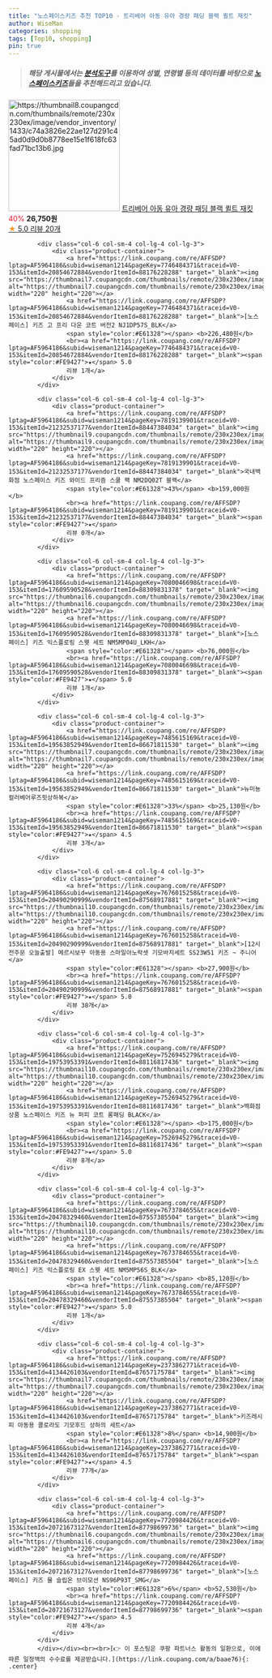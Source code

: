 ```yaml
---
title: "노스페이스키즈 추천 TOP10 - 트리베어 아동 유아 경량 패딩 블랙 퀼트 재킷"
author: WiseMan
categories: shopping
tags: [Top10, shopping]
pin: true
---
```


> ##### 해당 게시물에서는 [**분석도구**](https://itemscout.io/)를 이용하여 **성별**, **연령별** 등의 데이터를 바탕으로 [**노스페이스키즈**](https://link.coupang.com/a/baae76)들을 추천해드리고 있습니다.
<div class="container"><div class="row">
            <div class="col-6 col-sm-4 col-lg-4 col-lg-3">
                <div class="product-container">
                    <a href="https://link.coupang.com/re/AFFSDP?lptag=AF5964186&subid=wiseman1214&pageKey=6822790288&traceid=V0-153&itemId=16176447953&vendorItemId=83371893345" target="_blank"><img src="https://thumbnail8.coupangcdn.com/thumbnails/remote/230x230ex/image/vendor_inventory/1433/c74a3826e22ae127d291c45ad0d9d0b8778ee15e1f618fc63fad71bc13b6.jpg" alt="https://thumbnail8.coupangcdn.com/thumbnails/remote/230x230ex/image/vendor_inventory/1433/c74a3826e22ae127d291c45ad0d9d0b8778ee15e1f618fc63fad71bc13b6.jpg" width="220" height="220"></a>
                    <a href="https://link.coupang.com/re/AFFSDP?lptag=AF5964186&subid=wiseman1214&pageKey=6822790288&traceid=V0-153&itemId=16176447953&vendorItemId=83371893345" target="_blank">트리베어 아동 유아 경량 패딩 블랙 퀼트 재킷</a>
                    <span style="color:#E61328">40%</span> <b>26,750원</b>
                    <br><a href="https://link.coupang.com/re/AFFSDP?lptag=AF5964186&subid=wiseman1214&pageKey=6822790288&traceid=V0-153&itemId=16176447953&vendorItemId=83371893345" target="_blank"><span style="color:#FE9427">★</span> 5.0
                    리뷰 20개</a>
                </div>
            </div>
            
            <div class="col-6 col-sm-4 col-lg-4 col-lg-3">
                <div class="product-container">
                    <a href="https://link.coupang.com/re/AFFSDP?lptag=AF5964186&subid=wiseman1214&pageKey=7746484371&traceid=V0-153&itemId=20854672884&vendorItemId=88176228288" target="_blank"><img src="https://thumbnail7.coupangcdn.com/thumbnails/remote/230x230ex/image/vendor_inventory/eef4/9a688701d7f73523af8c892d4ee88045cb74878780a4104baaa0f4bd87c6.png" alt="https://thumbnail7.coupangcdn.com/thumbnails/remote/230x230ex/image/vendor_inventory/eef4/9a688701d7f73523af8c892d4ee88045cb74878780a4104baaa0f4bd87c6.png" width="220" height="220"></a>
                    <a href="https://link.coupang.com/re/AFFSDP?lptag=AF5964186&subid=wiseman1214&pageKey=7746484371&traceid=V0-153&itemId=20854672884&vendorItemId=88176228288" target="_blank">[노스페이스] 키즈 고 프리 다운 코트 버전2 NJ1DP57S_BLK</a>
                    <span style="color:#E61328"></span> <b>226,480원</b>
                    <br><a href="https://link.coupang.com/re/AFFSDP?lptag=AF5964186&subid=wiseman1214&pageKey=7746484371&traceid=V0-153&itemId=20854672884&vendorItemId=88176228288" target="_blank"><span style="color:#FE9427">★</span> 5.0
                    리뷰 1개</a>
                </div>
            </div>
            
            <div class="col-6 col-sm-4 col-lg-4 col-lg-3">
                <div class="product-container">
                    <a href="https://link.coupang.com/re/AFFSDP?lptag=AF5964186&subid=wiseman1214&pageKey=7819139901&traceid=V0-153&itemId=21232537177&vendorItemId=88447384034" target="_blank"><img src="https://thumbnail9.coupangcdn.com/thumbnails/remote/230x230ex/image/vendor_inventory/0ea9/ff839bd41ce6c7b7d5196246b90b2966e276de7fdf95df4fa52afc584923.jpg" alt="https://thumbnail9.coupangcdn.com/thumbnails/remote/230x230ex/image/vendor_inventory/0ea9/ff839bd41ce6c7b7d5196246b90b2966e276de7fdf95df4fa52afc584923.jpg" width="220" height="220"></a>
                    <a href="https://link.coupang.com/re/AFFSDP?lptag=AF5964186&subid=wiseman1214&pageKey=7819139901&traceid=V0-153&itemId=21232537177&vendorItemId=88447384034" target="_blank">국내백화점 노스페이스 키즈 와이드 프리즘 스쿨 팩 NM2DQ02T 블랙</a>
                    <span style="color:#E61328">43%</span> <b>159,000원</b>
                    <br><a href="https://link.coupang.com/re/AFFSDP?lptag=AF5964186&subid=wiseman1214&pageKey=7819139901&traceid=V0-153&itemId=21232537177&vendorItemId=88447384034" target="_blank"><span style="color:#FE9427">★</span> 
                    리뷰 0개</a>
                </div>
            </div>
            
            <div class="col-6 col-sm-4 col-lg-4 col-lg-3">
                <div class="product-container">
                    <a href="https://link.coupang.com/re/AFFSDP?lptag=AF5964186&subid=wiseman1214&pageKey=7080046698&traceid=V0-153&itemId=17609590528&vendorItemId=88309831378" target="_blank"><img src="https://thumbnail6.coupangcdn.com/thumbnails/remote/230x230ex/image/vendor_inventory/a783/1d1df11be9c5db6ecb1e130c20b6d895aef8b96f4e4cee4603c8299574a4.png" alt="https://thumbnail6.coupangcdn.com/thumbnails/remote/230x230ex/image/vendor_inventory/a783/1d1df11be9c5db6ecb1e130c20b6d895aef8b96f4e4cee4603c8299574a4.png" width="220" height="220"></a>
                    <a href="https://link.coupang.com/re/AFFSDP?lptag=AF5964186&subid=wiseman1214&pageKey=7080046698&traceid=V0-153&itemId=17609590528&vendorItemId=88309831378" target="_blank">[노스페이스] 키즈 익스플로링 스웻 세트 NM5MP04U_LKH</a>
                    <span style="color:#E61328"></span> <b>76,000원</b>
                    <br><a href="https://link.coupang.com/re/AFFSDP?lptag=AF5964186&subid=wiseman1214&pageKey=7080046698&traceid=V0-153&itemId=17609590528&vendorItemId=88309831378" target="_blank"><span style="color:#FE9427">★</span> 5.0
                    리뷰 1개</a>
                </div>
            </div>
            
            <div class="col-6 col-sm-4 col-lg-4 col-lg-3">
                <div class="product-container">
                    <a href="https://link.coupang.com/re/AFFSDP?lptag=AF5964186&subid=wiseman1214&pageKey=7485615169&traceid=V0-153&itemId=19563852949&vendorItemId=86671811530" target="_blank"><img src="https://thumbnail7.coupangcdn.com/thumbnails/remote/230x230ex/image/vendor_inventory/ca6e/90450c791d7711f952d1034faededdb660c8817a2115f0fcc951ec7df2c0.jpg" alt="https://thumbnail7.coupangcdn.com/thumbnails/remote/230x230ex/image/vendor_inventory/ca6e/90450c791d7711f952d1034faededdb660c8817a2115f0fcc951ec7df2c0.jpg" width="220" height="220"></a>
                    <a href="https://link.coupang.com/re/AFFSDP?lptag=AF5964186&subid=wiseman1214&pageKey=7485615169&traceid=V0-153&itemId=19563852949&vendorItemId=86671811530" target="_blank">뉴미뇽컬러베어루즈핏상하복</a>
                    <span style="color:#E61328">33%</span> <b>25,130원</b>
                    <br><a href="https://link.coupang.com/re/AFFSDP?lptag=AF5964186&subid=wiseman1214&pageKey=7485615169&traceid=V0-153&itemId=19563852949&vendorItemId=86671811530" target="_blank"><span style="color:#FE9427">★</span> 4.5
                    리뷰 3개</a>
                </div>
            </div>
            
            <div class="col-6 col-sm-4 col-lg-4 col-lg-3">
                <div class="product-container">
                    <a href="https://link.coupang.com/re/AFFSDP?lptag=AF5964186&subid=wiseman1214&pageKey=7676015258&traceid=V0-153&itemId=20490290999&vendorItemId=87568917881" target="_blank"><img src="https://thumbnail10.coupangcdn.com/thumbnails/remote/230x230ex/image/vendor_inventory/9bd4/cc909ff4cf4b66a91239b17f753bd8db3504ef7827e85cc62cb0ae569cf8.jpg" alt="https://thumbnail10.coupangcdn.com/thumbnails/remote/230x230ex/image/vendor_inventory/9bd4/cc909ff4cf4b66a91239b17f753bd8db3504ef7827e85cc62cb0ae569cf8.jpg" width="220" height="220"></a>
                    <a href="https://link.coupang.com/re/AFFSDP?lptag=AF5964186&subid=wiseman1214&pageKey=7676015258&traceid=V0-153&itemId=20490290999&vendorItemId=87568917881" target="_blank">[12시전주문 오늘출발] 메르시보꾸 아동용 스마일아노락셋 기모바지세트 SS23W51 키즈 ~ 주니어</a>
                    <span style="color:#E61328"></span> <b>27,900원</b>
                    <br><a href="https://link.coupang.com/re/AFFSDP?lptag=AF5964186&subid=wiseman1214&pageKey=7676015258&traceid=V0-153&itemId=20490290999&vendorItemId=87568917881" target="_blank"><span style="color:#FE9427">★</span> 5.0
                    리뷰 38개</a>
                </div>
            </div>
            
            <div class="col-6 col-sm-4 col-lg-4 col-lg-3">
                <div class="product-container">
                    <a href="https://link.coupang.com/re/AFFSDP?lptag=AF5964186&subid=wiseman1214&pageKey=7526945279&traceid=V0-153&itemId=19753953391&vendorItemId=88116817436" target="_blank"><img src="https://thumbnail10.coupangcdn.com/thumbnails/remote/230x230ex/image/vendor_inventory/7bb1/8ebbedd22d1c243fe20c8aa939dcc8aa1abfbb0698a32365ae4f20b9832b.jpg" alt="https://thumbnail10.coupangcdn.com/thumbnails/remote/230x230ex/image/vendor_inventory/7bb1/8ebbedd22d1c243fe20c8aa939dcc8aa1abfbb0698a32365ae4f20b9832b.jpg" width="220" height="220"></a>
                    <a href="https://link.coupang.com/re/AFFSDP?lptag=AF5964186&subid=wiseman1214&pageKey=7526945279&traceid=V0-153&itemId=19753953391&vendorItemId=88116817436" target="_blank">백화점상품 노스페이스 키즈 뉴 퍼피 코트 롱패딩 BLACK</a>
                    <span style="color:#E61328"></span> <b>175,000원</b>
                    <br><a href="https://link.coupang.com/re/AFFSDP?lptag=AF5964186&subid=wiseman1214&pageKey=7526945279&traceid=V0-153&itemId=19753953391&vendorItemId=88116817436" target="_blank"><span style="color:#FE9427">★</span> 5.0
                    리뷰 8개</a>
                </div>
            </div>
            
            <div class="col-6 col-sm-4 col-lg-4 col-lg-3">
                <div class="product-container">
                    <a href="https://link.coupang.com/re/AFFSDP?lptag=AF5964186&subid=wiseman1214&pageKey=7673784655&traceid=V0-153&itemId=20478329460&vendorItemId=87557385504" target="_blank"><img src="https://thumbnail10.coupangcdn.com/thumbnails/remote/230x230ex/image/vendor_inventory/ea4e/6d19d11ad12776794a72db9d832ee49f0f43caff6f4605c43f0f24fc763d.jpg" alt="https://thumbnail10.coupangcdn.com/thumbnails/remote/230x230ex/image/vendor_inventory/ea4e/6d19d11ad12776794a72db9d832ee49f0f43caff6f4605c43f0f24fc763d.jpg" width="220" height="220"></a>
                    <a href="https://link.coupang.com/re/AFFSDP?lptag=AF5964186&subid=wiseman1214&pageKey=7673784655&traceid=V0-153&itemId=20478329460&vendorItemId=87557385504" target="_blank">[노스페이스] 키즈 익스플로링 EX 스웻 세트 NM5MP56S_BLK</a>
                    <span style="color:#E61328"></span> <b>85,120원</b>
                    <br><a href="https://link.coupang.com/re/AFFSDP?lptag=AF5964186&subid=wiseman1214&pageKey=7673784655&traceid=V0-153&itemId=20478329460&vendorItemId=87557385504" target="_blank"><span style="color:#FE9427">★</span> 5.0
                    리뷰 1개</a>
                </div>
            </div>
            
            <div class="col-6 col-sm-4 col-lg-4 col-lg-3">
                <div class="product-container">
                    <a href="https://link.coupang.com/re/AFFSDP?lptag=AF5964186&subid=wiseman1214&pageKey=2373862771&traceid=V0-153&itemId=4134426103&vendorItemId=87657175784" target="_blank"><img src="https://thumbnail7.coupangcdn.com/thumbnails/remote/230x230ex/image/vendor_inventory/df49/f756ca7810a7a05ea3976487a4fd7d88eae597f5707c80861c6ed845c090.jpg" alt="https://thumbnail7.coupangcdn.com/thumbnails/remote/230x230ex/image/vendor_inventory/df49/f756ca7810a7a05ea3976487a4fd7d88eae597f5707c80861c6ed845c090.jpg" width="220" height="220"></a>
                    <a href="https://link.coupang.com/re/AFFSDP?lptag=AF5964186&subid=wiseman1214&pageKey=2373862771&traceid=V0-153&itemId=4134426103&vendorItemId=87657175784" target="_blank">키즈레시피 아동용 콜로라도 기모후드 상하의 세트</a>
                    <span style="color:#E61328">8%</span> <b>14,900원</b>
                    <br><a href="https://link.coupang.com/re/AFFSDP?lptag=AF5964186&subid=wiseman1214&pageKey=2373862771&traceid=V0-153&itemId=4134426103&vendorItemId=87657175784" target="_blank"><span style="color:#FE9427">★</span> 4.5
                    리뷰 77개</a>
                </div>
            </div>
            
            <div class="col-6 col-sm-4 col-lg-4 col-lg-3">
                <div class="product-container">
                    <a href="https://link.coupang.com/re/AFFSDP?lptag=AF5964186&subid=wiseman1214&pageKey=7720984426&traceid=V0-153&itemId=20721673127&vendorItemId=87798699736" target="_blank"><img src="https://thumbnail6.coupangcdn.com/thumbnails/remote/230x230ex/image/vendor_inventory/3955/f207870c30d1506f54757abed1b414d8636d1f3b2db24dddf7616fe4b703.jpg" alt="https://thumbnail6.coupangcdn.com/thumbnails/remote/230x230ex/image/vendor_inventory/3955/f207870c30d1506f54757abed1b414d8636d1f3b2db24dddf7616fe4b703.jpg" width="220" height="220"></a>
                    <a href="https://link.coupang.com/re/AFFSDP?lptag=AF5964186&subid=wiseman1214&pageKey=7720984426&traceid=V0-153&itemId=20721673127&vendorItemId=87798699736" target="_blank">[노스페이스] 키즈 뮬 슬립온 브이모션 NS96P93T_SMG</a>
                    <span style="color:#E61328">6%</span> <b>52,530원</b>
                    <br><a href="https://link.coupang.com/re/AFFSDP?lptag=AF5964186&subid=wiseman1214&pageKey=7720984426&traceid=V0-153&itemId=20721673127&vendorItemId=87798699736" target="_blank"><span style="color:#FE9427">★</span> 4.5
                    리뷰 4개</a>
                </div>
            </div>
            </div></div><br><br>[👉 이 포스팅은 쿠팡 파트너스 활동의 일환으로, 이에 따른 일정액의 수수료를 제공받습니다.](https://link.coupang.com/a/baae76){: .center}